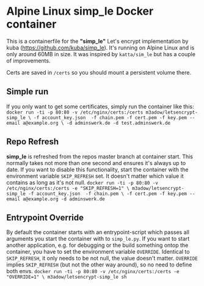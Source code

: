 # Alpine Linux simp_le Docker container

This is a containerfile for the **"simp_le"** Let's encrypt implementation by kuba (https://github.com/kuba/simp_le). It's running on Alpine Linux and is only around 60MB in size.
It was inspired by `katta/sim_le` but has a couple of improvements.

Certs are saved in `/certs` so you should mount a persistent volume there.

## Simple run
If you only want to get some certificates, simply run the container like this:
	```
	docker run -ti -p 80:80 -v /etc/nginx/certs:/certs m3adow/letsencrypt-simp_le \
    -f account_key.json  -f chain.pem -f cert.pem -f key.pem --email a@example.org \
    -d adminswerk.de -d test.adminswerk.de
	```

## Repo Refresh
**simp_le** is refreshed from the repos master branch at container start. This normally takes not more than one second and ensures it's always up to date. If you want to disable this functionality, start the container with the environment variable `SKIP_REFRESH` set. It doesn't matter which value it contains as long as it's not null.
	```
  docker run -ti -p 80:80 -v /etc/nginx/certs:/certs -e "SKIP_REFRESH=1" \
		m3adow/letsencrypt-simp_le -f account_key.json  -f chain.pem \
		-f cert.pem -f key.pem --email a@example.org -d adminswerk.de
	```

## Entrypoint Override
By default the container starts with an entrypoint-script which passes all arguments you start the container with to `simp_le.py`. If you want to start another application, e.g. for debugging or the build something ontop the container, you have to set the environment variable `OVERRIDE`. Identical to `SKIP_REFRESH`, it only needs to be not null, the value doesn't matter. `OVERRIDE` implies `SKIP_REFRESH` (but not the other way around), so no need to define both envs.
	```
	docker run -ti -p 80:80 -v /etc/nginx/certs:/certs -e "OVERRIDE=1" \
		m3adow/letsencrypt-simp_le sh
	```
